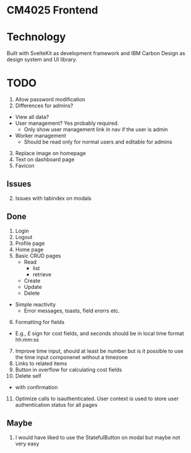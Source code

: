 # CM4025 Frontend

# Technology

Built with SvelteKit as development framework and IBM Carbon Design as design system and UI library.

# TODO

1. Allow password modification
2. Differences for admins?
  - View all data?
  - User management? Yes probably required.
    - Only show user management link in nav if the user is admin
  - Worker management
    - Should be read only for normal users and editable for admins
3. Replace image on homepage
4. Text on dashboard page
5. Favicon

## Issues
2. Issues with tabindex on modals

## Done
1. Login
2. Logout
3. Profile page
4. Home page
5. Basic CRUD pages
   - Read
     - list
     - retrieve
   - Create
   - Update
   - Delete
  - Simple reactivity
    - Error messages, toasts, field erorrs etc.
6. Formatting for fields
  - E.g., £ sign for cost fields, and seconds should be in local time format hh:mm:ss
7. Improve time input, should at least be number but is it possible to use the time input componenet without a timezone
8. Links to related items
9. Button in overflow for calculating cost fields
10. Delete self
  - with confirmation
11. Optimize calls to isauthenticated. User context is used to store user authentication status for all pages

## Maybe
1. I would have liked to use the StatefulButton on modal but maybe not very easy
